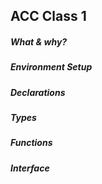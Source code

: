 ## ACC Class 1

##### What & why?
##### Environment Setup
##### Declarations
##### Types
##### Functions
##### Interface
